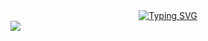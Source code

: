 <div align="center"><a href="https://git.io/typing-svg"><img src="https://readme-typing-svg.herokuapp.com?font=Roboto&weight=900&duration=5024&pause=990&color=133FF7&multiline=true&random=false&width=461&height=76&lines=Hi%2C++Welcome+to+my+world!;By+%7C+CelsoHerib" alt="Typing SVG" align="center"/></a></div>

<img src="https://i.imgur.com/weNbhGZ.png">
